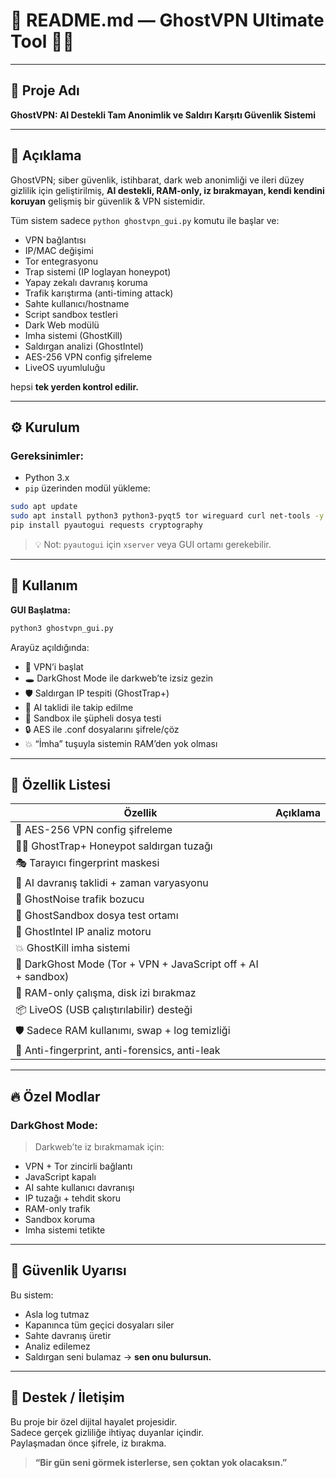 
# 🧾 README.md — GhostVPN Ultimate Tool 🔐👻

---

## 📌 Proje Adı
**GhostVPN: AI Destekli Tam Anonimlik ve Saldırı Karşıtı Güvenlik Sistemi**

---

## 🧠 Açıklama

GhostVPN; siber güvenlik, istihbarat, dark web anonimliği ve ileri düzey gizlilik için geliştirilmiş, **AI destekli, RAM-only, iz bırakmayan, kendi kendini koruyan** gelişmiş bir güvenlik & VPN sistemidir.

Tüm sistem sadece `python ghostvpn_gui.py` komutu ile başlar ve:

- VPN bağlantısı
- IP/MAC değişimi
- Tor entegrasyonu
- Trap sistemi (IP loglayan honeypot)
- Yapay zekalı davranış koruma
- Trafik karıştırma (anti-timing attack)
- Sahte kullanıcı/hostname
- Script sandbox testleri
- Dark Web modülü
- Imha sistemi (GhostKill)
- Saldırgan analizi (GhostIntel)
- AES-256 VPN config şifreleme
- LiveOS uyumluluğu

hepsi **tek yerden kontrol edilir.**

---

## ⚙️ Kurulum

### Gereksinimler:
- Python 3.x
- `pip` üzerinden modül yükleme:

```bash
sudo apt update
sudo apt install python3 python3-pyqt5 tor wireguard curl net-tools -y
pip install pyautogui requests cryptography
```

> 💡 Not: `pyautogui` için `xserver` veya GUI ortamı gerekebilir.

---

## 🚀 Kullanım

**GUI Başlatma:**
```bash
python3 ghostvpn_gui.py
```

Arayüz açıldığında:

- 🔘 VPN’i başlat
- 🕳️ DarkGhost Mode ile darkweb’te izsiz gezin
- 🛡️ Saldırgan IP tespiti (GhostTrap+)
- 🧠 AI taklidi ile takip edilme
- 🧪 Sandbox ile şüpheli dosya testi
- 🔒 AES ile .conf dosyalarını şifrele/çöz
- 💥 “İmha” tuşuyla sistemin RAM’den yok olması

---

## 🎯 Özellik Listesi

| Özellik | Açıklama |
|---------|----------|
| 🔐 AES-256 VPN config şifreleme  
| 🕵️‍♂️ GhostTrap+ Honeypot saldırgan tuzağı  
| 🎭 Tarayıcı fingerprint maskesi  
| 🧠 AI davranış taklidi + zaman varyasyonu  
| 🔁 GhostNoise trafik bozucu  
| 🧪 GhostSandbox dosya test ortamı  
| 📡 GhostIntel IP analiz motoru  
| 💥 GhostKill imha sistemi  
| 🧊 DarkGhost Mode (Tor + VPN + JavaScript off + AI + sandbox)  
| 💾 RAM-only çalışma, disk izi bırakmaz  
| 📦 LiveOS (USB çalıştırılabilir) desteği  
| 🛡️ Sadece RAM kullanımı, swap + log temizliği  
| 🧬 Anti-fingerprint, anti-forensics, anti-leak  

---

## 🔥 Özel Modlar

### DarkGhost Mode:
> Darkweb’te iz bırakmamak için:
- VPN + Tor zincirli bağlantı  
- JavaScript kapalı  
- AI sahte kullanıcı davranışı  
- IP tuzağı + tehdit skoru  
- RAM-only trafik  
- Sandbox koruma  
- Imha sistemi tetikte

---

## 🛑 Güvenlik Uyarısı

Bu sistem:
- Asla log tutmaz  
- Kapanınca tüm geçici dosyaları siler  
- Sahte davranış üretir  
- Analiz edilemez  
- Saldırgan seni bulamaz → **sen onu bulursun.**

---

## 📩 Destek / İletişim

Bu proje bir özel dijital hayalet projesidir.  
Sadece gerçek gizliliğe ihtiyaç duyanlar içindir.  
Paylaşmadan önce şifrele, iz bırakma.

> **“Bir gün seni görmek isterlerse, sen çoktan yok olacaksın.”**

